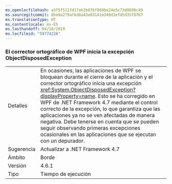 ```yaml
---
ms.openlocfilehash: a3f5f512fd17ab2b076f868be24e5c73d8698c49
ms.sourcegitcommit: 0be8a279af6d8a43e03141e349d3efd5d35f8767
ms.translationtype: HT
ms.contentlocale: es-ES
ms.lasthandoff: 04/18/2019
ms.locfileid: "59774226"
---
```

### <a name="objectdisposedexception-thrown-by-wpf-spellchecker"></a>El corrector ortográfico de WPF inicia la excepción ObjectDisposedException

|   |   |
|---|---|
|Detalles|En ocasiones, las aplicaciones de WPF se bloquean durante el cierre de la aplicación y el corrector ortográfico inicia una excepción <xref:System.ObjectDisposedException?displayProperty=name>. Esto se ha corregido en WPF de .NET Framework 4.7 mediante el control correcto de la excepción, lo que garantiza que las aplicaciones ya no se ven afectadas de manera negativa. Debe tenerse en cuenta que se pueden seguir observando primeras excepciones ocasionales en las aplicaciones que se ejecutan con un depurador.|
|Sugerencia|Actualizar a .NET Framework 4.7|
|Ámbito|Borde|
|Versión|4.6.1|
|Tipo|Tiempo de ejecución|
